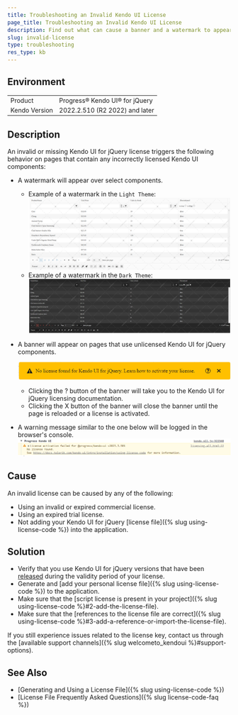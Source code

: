 ```yaml
---
title: Troubleshooting an Invalid Kendo UI License
page_title: Troubleshooting an Invalid Kendo UI License
description: Find out what can cause a banner and a watermark to appear on pages with Kendo UI for jQuery components, and what triggers the message "License activation failed" message in the browser's console.
slug: invalid-license
type: troubleshooting
res_type: kb
---
```


## Environment

<table>
 <tr>
  <td>Product</td>
  <td>Progress® Kendo UI® for jQuery</td>
 </tr>
 <tr>
  <td>Kendo Version</td>
  <td>2022.2.510 (R2 2022) and later</td>
 </tr>
</table>

## Description

An invalid or missing Kendo UI for jQuery license triggers the following behavior on pages that contain any incorrectly licensed Kendo UI components:

* A watermark will appear over select components.

    * Example of a watermark in the `Light Theme`:
       ![Watermark over Grid with Light Theme](../knowledge-base/images/watermark-light-theme.png)     
    * Example of a watermark in the `Dark Theme`:
       ![Watermark over Grid with Dark Theme](../knowledge-base/images/watermark-dark-theme.png)

* A banner will appear on pages that use unlicensed Kendo UI for jQuery components.
    
    ![Banner](../knowledge-base/images/banner.png)

    * Clicking the ? button of the banner will take you to the Kendo UI for jQuery licensing documentation.
    * Clicking the X button of the banner will close the banner until the page is reloaded or a license is activated.

* A warning message similar to the one below will be logged in the browser's console.
    ![Browser console message: License activation failed for @progress/kendo-ui. No license found.](../knowledge-base/images/license-warning.png)

## Cause

An invalid license can be caused by any of the following:

* Using an invalid or expired commercial license.
* Using an expired trial license.
* Not adding your Kendo UI for jQuery [license file]({% slug using-license-code %}) into the application.

## Solution

* Verify that you use Kendo UI for jQuery versions that have been [released](https://www.telerik.com/support/whats-new/kendo-ui/release-history) during the validity period of your license.
* Generate and [add your personal license file]({% slug using-license-code %}) to the application.
* Make sure that the [script license is present in your project]({% slug using-license-code %}#2-add-the-license-file).
* Make sure that the [references to the license file are correct]({% slug using-license-code %}#3-add-a-reference-or-import-the-license-file).

If you still experience issues related to the license key, contact us through the [available support channels]({% slug welcometo_kendoui %}#support-options).

## See Also

* [Generating and Using a License File]({% slug using-license-code %})
* [License File Frequently Asked Questions]({% slug license-code-faq %})
